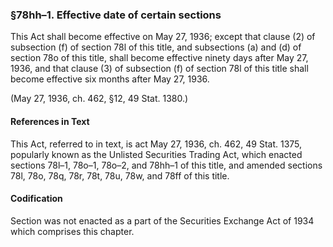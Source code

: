 ### §78hh–1. Effective date of certain sections ###

This Act shall become effective on May 27, 1936; except that clause (2) of subsection (f) of section 78l of this title, and subsections (a) and (d) of section 78o of this title, shall become effective ninety days after May 27, 1936, and that clause (3) of subsection (f) of section 78l of this title shall become effective six months after May 27, 1936.

(May 27, 1936, ch. 462, §12, 49 Stat. 1380.)

#### References in Text ####

This Act, referred to in text, is act May 27, 1936, ch. 462, 49 Stat. 1375, popularly known as the Unlisted Securities Trading Act, which enacted sections 78l–1, 78o–1, 78o–2, and 78hh–1 of this title, and amended sections 78l, 78o, 78q, 78r, 78t, 78u, 78w, and 78ff of this title.

#### Codification ####

Section was not enacted as a part of the Securities Exchange Act of 1934 which comprises this chapter.